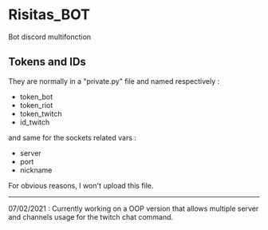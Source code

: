 # Risitas_BOT
Bot discord multifonction

## Tokens and IDs

They are normally in a "private.py" file and named respectively :
* token_bot
* token_riot
* token_twitch
* id_twitch

and same for the sockets related vars :
* server
* port
* nickname

For obvious reasons, I won't upload this file.

---

07/02/2021 : Currently working on a OOP version that allows multiple server and channels usage for the twitch chat command.

